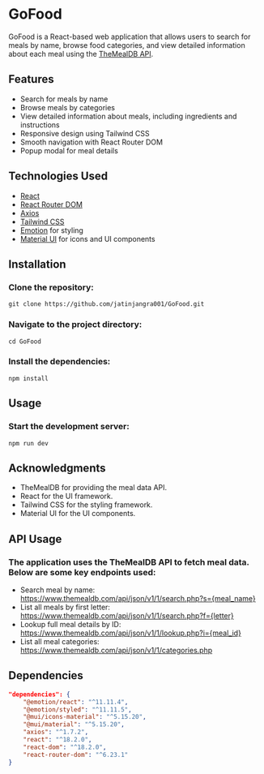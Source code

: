 # GoFood

GoFood is a React-based web application that allows users to search for meals by name, browse food categories, and view detailed information about each meal using the [TheMealDB API](https://www.themealdb.com/api.php).

## Features

- Search for meals by name
- Browse meals by categories
- View detailed information about meals, including ingredients and instructions
- Responsive design using Tailwind CSS
- Smooth navigation with React Router DOM
- Popup modal for meal details

## Technologies Used

- [React](https://reactjs.org/)
- [React Router DOM](https://reactrouter.com/)
- [Axios](https://axios-http.com/)
- [Tailwind CSS](https://tailwindcss.com/)
- [Emotion](https://emotion.sh/docs/introduction) for styling
- [Material UI](https://mui.com/) for icons and UI components

## Installation
### Clone the repository:
`git clone https://github.com/jatinjangra001/GoFood.git`

### Navigate to the project directory:
`cd GoFood`

### Install the dependencies:
`npm install`

## Usage
### Start the development server:
`npm run dev`

## Acknowledgments
- TheMealDB for providing the meal data API.
- React for the UI framework.
- Tailwind CSS for the styling framework.
- Material UI for the UI components.

## API Usage
### The application uses the TheMealDB API to fetch meal data. Below are some key endpoints used:

- Search meal by name: https://www.themealdb.com/api/json/v1/1/search.php?s={meal_name}
- List all meals by first letter: https://www.themealdb.com/api/json/v1/1/search.php?f={letter}
- Lookup full meal details by ID: https://www.themealdb.com/api/json/v1/1/lookup.php?i={meal_id}
- List all meal categories: https://www.themealdb.com/api/json/v1/1/categories.php

## Dependencies

```json
"dependencies": {
    "@emotion/react": "^11.11.4",
    "@emotion/styled": "^11.11.5",
    "@mui/icons-material": "^5.15.20",
    "@mui/material": "^5.15.20",
    "axios": "^1.7.2",
    "react": "^18.2.0",
    "react-dom": "^18.2.0",
    "react-router-dom": "^6.23.1"
}
